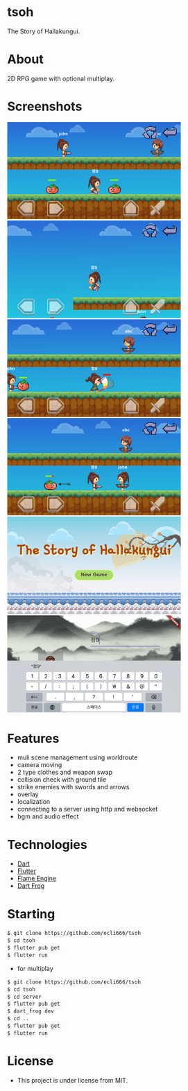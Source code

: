 # tsoh

The Story of Hallakungui.

# About

2D RPG game with optional multiplay.

# Screenshots

<img src="./.github/screenshot_2.png" width="400"/>
<img src="./.github/screenshot_5.png" width="400"/>
<img src="./.github/screenshot_3.png" width="400"/>
<img src="./.github/screenshot_4.png" width="400"/>
<img src="./.github/screenshot_0.png" width="400"/>
<img src="./.github/screenshot_1.png" width="400"/>

# Features

- muli scene management using worldroute
- camera moving
- 2 type clothes and weapon swap
- collision check with ground tile
- strike enemies with swords and arrows
- overlay
- localization
- connecting to a server using http and websocket
- bgm and audio effect

# Technologies

- [Dart](https://dart.dev/)
- [Flutter](https://flutter.dev/)
- [Flame Engine](https://flame-engine.org/)
- [Dart Frog](https://dartfrog.vgv.dev/)

# Starting

```bash
$ git clone https://github.com/ecli666/tsoh
$ cd tsoh
$ flutter pub get
$ flutter run
```
- for multiplay
```bash
$ git clone https://github.com/ecli666/tsoh
$ cd tsoh
$ cd server
$ flutter pub get
$ dart_frog dev
$ cd ..
$ flutter pub get
$ flutter run
```

# License

- This project is under license from MIT.
